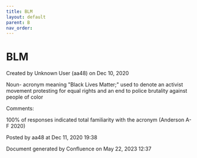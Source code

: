 ```yaml
---
title: BLM
layout: default
parent: B
nav_order:
---
```


# BLM

Created by  Unknown User (aa48) on Dec 10, 2020

Noun- acronym meaning &quot;Black Lives Matter;&quot; used to denote an activist movement protesting for equal rights and an end to police brutality against people of color

Comments:

100% of responses indicated total familiarity with the acronym (Anderson A-F 2020)

Posted by aa48 at Dec 11, 2020 19:38

Document generated by Confluence on May 22, 2023 12:37


